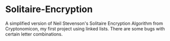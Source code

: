 # Solitaire-Encryption
A simplified version of Neil Stevenson's Solitaire Encryption Algorithm from Cryptonomicon, my first project using linked lists. There are some bugs with certain letter combinations.
